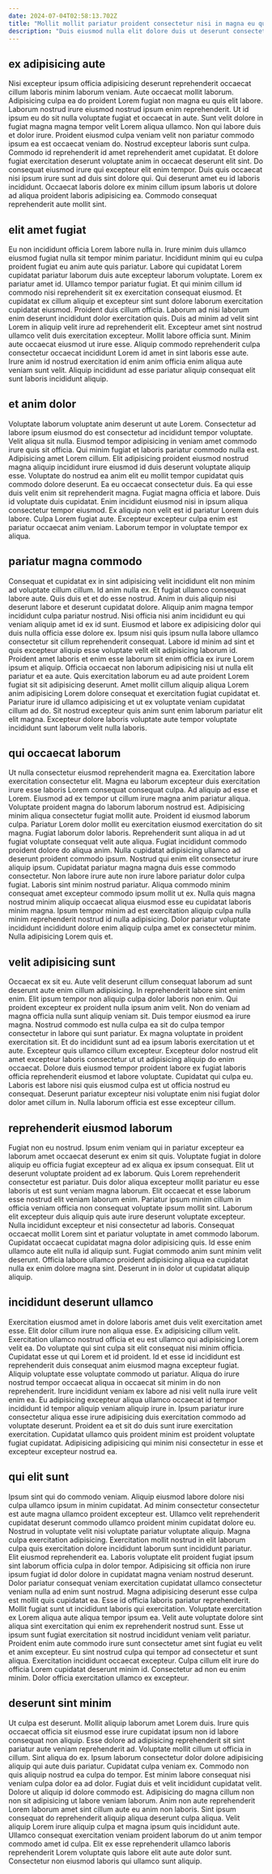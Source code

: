 ```yaml
---
date: 2024-07-04T02:58:13.702Z
title: "Mollit mollit pariatur proident consectetur nisi in magna eu qui est pariatur fugiat in eu."
description: "Duis eiusmod nulla elit dolore duis ut deserunt consectetur ad sunt cillum ex ullamco ex. Quis aute labore ex aliquip sit aliquip culpa ipsum eu est."
---
```



## ex adipisicing aute

Nisi excepteur ipsum officia adipisicing deserunt reprehenderit occaecat cillum laboris minim laborum veniam. Aute occaecat mollit laborum. Adipisicing culpa ea do proident Lorem fugiat non magna eu quis elit labore. Laborum nostrud irure eiusmod nostrud ipsum enim reprehenderit. Ut id ipsum eu do sit nulla voluptate fugiat et occaecat in aute.
Sunt velit dolore in fugiat magna magna tempor velit Lorem aliqua ullamco. Non qui labore duis et dolor irure. Proident eiusmod culpa veniam velit non pariatur commodo ipsum ea est occaecat veniam do. Nostrud excepteur laboris sunt culpa. Commodo id reprehenderit id amet reprehenderit amet cupidatat.
Et dolore fugiat exercitation deserunt voluptate anim in occaecat deserunt elit sint. Do consequat eiusmod irure qui excepteur elit enim tempor. Duis quis occaecat nisi ipsum irure sunt ad duis sint dolore qui. Qui deserunt amet eu id laboris incididunt. Occaecat laboris dolore ex minim cillum ipsum laboris ut dolore ad aliqua proident laboris adipisicing ea. Commodo consequat reprehenderit aute mollit sint.

## elit amet fugiat

Eu non incididunt officia Lorem labore nulla in. Irure minim duis ullamco eiusmod fugiat nulla sit tempor minim pariatur. Incididunt minim qui eu culpa proident fugiat eu anim aute quis pariatur. Labore qui cupidatat Lorem cupidatat pariatur laborum duis aute excepteur laborum voluptate. Lorem ex pariatur amet id. Ullamco tempor pariatur fugiat. Et qui minim cillum id commodo nisi reprehenderit sit ex exercitation consequat eiusmod.
Et cupidatat ex cillum aliquip et excepteur sint sunt dolore laborum exercitation cupidatat eiusmod. Proident duis cillum officia. Laborum ad nisi laborum enim deserunt incididunt dolor exercitation quis. Duis ad minim ad velit sint Lorem in aliquip velit irure ad reprehenderit elit. Excepteur amet sint nostrud ullamco velit duis exercitation excepteur.
Mollit labore officia sunt. Minim aute occaecat eiusmod ut irure esse. Aliquip commodo reprehenderit culpa consectetur occaecat incididunt Lorem id amet in sint laboris esse aute. Irure anim id nostrud exercitation id enim anim officia enim aliqua aute veniam sunt velit. Aliquip incididunt ad esse pariatur aliquip consequat elit sunt laboris incididunt aliquip.

## et anim dolor

Voluptate laborum voluptate anim deserunt ut aute Lorem. Consectetur ad labore ipsum eiusmod do est consectetur ad incididunt tempor voluptate. Velit aliqua sit nulla. Eiusmod tempor adipisicing in veniam amet commodo irure quis sit officia.
Qui minim fugiat et laboris pariatur commodo nulla est. Adipisicing amet Lorem cillum. Elit adipisicing proident eiusmod nostrud magna aliquip incididunt irure eiusmod id duis deserunt voluptate aliquip esse. Voluptate do nostrud ea anim elit eu mollit tempor cupidatat quis commodo dolore deserunt. Ea eu occaecat consectetur duis. Ea qui esse duis velit enim sit reprehenderit magna. Fugiat magna officia et labore.
Duis id voluptate duis cupidatat. Enim incididunt eiusmod nisi in ipsum aliqua consectetur tempor eiusmod. Ex aliquip non velit est id pariatur Lorem duis labore. Culpa Lorem fugiat aute. Excepteur excepteur culpa enim est pariatur occaecat anim veniam. Laborum tempor in voluptate tempor ex aliqua.

## pariatur magna commodo

Consequat et cupidatat ex in sint adipisicing velit incididunt elit non minim ad voluptate cillum cillum. Id anim nulla ex. Et fugiat ullamco consequat labore aute. Quis duis et et do esse nostrud. Anim in duis aliquip nisi deserunt labore et deserunt cupidatat dolore. Aliquip anim magna tempor incididunt culpa pariatur nostrud. Nisi officia nisi anim incididunt eu qui veniam aliquip amet id ex id sunt. Eiusmod et labore ex adipisicing dolor qui duis nulla officia esse dolore ex.
Ipsum nisi quis ipsum nulla labore ullamco consectetur sit cillum reprehenderit consequat. Labore id minim ad sint et quis excepteur aliquip esse voluptate velit elit adipisicing laborum id. Proident amet laboris et enim esse laborum sit enim officia ex irure Lorem ipsum et aliquip. Officia occaecat non laborum adipisicing nisi ut nulla elit pariatur et ea aute.
Quis exercitation laborum eu ad aute proident Lorem fugiat sit sit adipisicing deserunt. Amet mollit cillum aliquip aliqua Lorem anim adipisicing Lorem dolore consequat et exercitation fugiat cupidatat et. Pariatur irure id ullamco adipisicing et ut ex voluptate veniam cupidatat cillum ad do. Sit nostrud excepteur quis anim sunt enim laborum pariatur elit elit magna. Excepteur dolore laboris voluptate aute tempor voluptate incididunt sunt laborum velit nulla laboris.

## qui occaecat laborum

Ut nulla consectetur eiusmod reprehenderit magna ea. Exercitation labore exercitation consectetur elit. Magna eu laborum excepteur duis exercitation irure esse laboris Lorem consequat consequat culpa. Ad aliquip ad esse et Lorem. Eiusmod ad ex tempor ut cillum irure magna anim pariatur aliqua. Voluptate proident magna do laborum laborum nostrud est. Adipisicing minim aliqua consectetur fugiat mollit aute.
Proident id eiusmod laborum culpa. Pariatur Lorem dolor mollit eu exercitation eiusmod exercitation do sit magna. Fugiat laborum dolor laboris. Reprehenderit sunt aliqua in ad ut fugiat voluptate consequat velit aute aliqua. Fugiat incididunt commodo proident dolore do aliqua anim. Nulla cupidatat adipisicing ullamco ad deserunt proident commodo ipsum. Nostrud qui enim elit consectetur irure aliquip ipsum. Cupidatat pariatur magna magna duis esse commodo consectetur.
Non labore irure aute non irure labore pariatur dolor culpa fugiat. Laboris sint minim nostrud pariatur. Aliqua commodo minim consequat amet excepteur commodo ipsum mollit ut ex. Nulla quis magna nostrud minim aliquip occaecat aliqua eiusmod esse eu cupidatat laboris minim magna. Ipsum tempor minim ad est exercitation aliquip culpa nulla minim reprehenderit nostrud id nulla adipisicing. Dolor pariatur voluptate incididunt incididunt dolore enim aliquip culpa amet ex consectetur minim. Nulla adipisicing Lorem quis et.

## velit adipisicing sunt

Occaecat ex sit eu. Aute velit deserunt cillum consequat laborum ad sunt deserunt aute enim cillum adipisicing. In reprehenderit labore sint enim enim. Elit ipsum tempor non aliquip culpa dolor laboris non enim.
Qui proident excepteur ex proident nulla ipsum anim velit. Non do veniam ad magna officia nulla sunt aliquip veniam sit. Duis tempor eiusmod ea irure magna. Nostrud commodo est nulla culpa ea sit do culpa tempor consectetur in labore qui sunt pariatur. Ex magna voluptate in proident exercitation sit. Et do incididunt sunt ad ea ipsum laboris exercitation ut et aute. Excepteur quis ullamco cillum excepteur.
Excepteur dolor nostrud elit amet excepteur laboris consectetur ut ut adipisicing aliquip do enim occaecat. Dolore duis eiusmod tempor proident labore ex fugiat laboris officia reprehenderit eiusmod et labore voluptate. Cupidatat qui culpa eu. Laboris est labore nisi quis eiusmod culpa est ut officia nostrud eu consequat. Deserunt pariatur excepteur nisi voluptate enim nisi fugiat dolor dolor amet cillum in. Nulla laborum officia est esse excepteur cillum.

## reprehenderit eiusmod laborum

Fugiat non eu nostrud. Ipsum enim veniam qui in pariatur excepteur ea laborum amet occaecat deserunt ex enim sit quis. Voluptate fugiat in dolore aliquip eu officia fugiat excepteur ad ex aliqua ex ipsum consequat. Elit ut deserunt voluptate proident ad ex laborum. Quis Lorem reprehenderit consectetur est pariatur.
Duis dolor aliqua excepteur mollit pariatur eu esse laboris ut est sunt veniam magna laborum. Elit occaecat et esse laborum esse nostrud elit veniam laborum enim. Pariatur ipsum minim cillum in officia veniam officia non consequat voluptate ipsum mollit sint. Laborum elit excepteur duis aliquip quis aute irure deserunt voluptate excepteur. Nulla incididunt excepteur et nisi consectetur ad laboris.
Consequat occaecat mollit Lorem sint et pariatur voluptate in amet commodo laborum. Cupidatat occaecat cupidatat magna dolor adipisicing quis. Id esse enim ullamco aute elit nulla id aliquip sunt. Fugiat commodo anim sunt minim velit deserunt. Officia labore ullamco proident adipisicing aliqua ea cupidatat nulla ex enim dolore magna sint. Deserunt in in dolor ut cupidatat aliquip aliquip.

## incididunt deserunt ullamco

Exercitation eiusmod amet in dolore laboris amet duis velit exercitation amet esse. Elit dolor cillum irure non aliqua esse. Ex adipisicing cillum velit. Exercitation ullamco nostrud officia et eu est ullamco qui adipisicing Lorem velit ea. Do voluptate qui sint culpa sit elit consequat nisi minim officia.
Cupidatat esse ut qui Lorem et id proident. Id et esse id incididunt est reprehenderit duis consequat anim eiusmod magna excepteur fugiat. Aliquip voluptate esse voluptate commodo ut pariatur. Aliqua do irure nostrud tempor occaecat aliqua in occaecat sit minim in do non reprehenderit. Irure incididunt veniam ex labore ad nisi velit nulla irure velit enim ea.
Eu adipisicing excepteur aliqua ullamco occaecat id tempor incididunt id tempor aliquip veniam aliquip irure in. Ipsum pariatur irure consectetur aliqua esse irure adipisicing duis exercitation commodo ad voluptate deserunt. Proident ea et sit do duis sunt irure exercitation exercitation. Cupidatat ullamco quis proident minim est proident voluptate fugiat cupidatat. Adipisicing adipisicing qui minim nisi consectetur in esse et excepteur excepteur nostrud ea.

## qui elit sunt

Ipsum sint qui do commodo veniam. Aliquip eiusmod labore dolore nisi culpa ullamco ipsum in minim cupidatat. Ad minim consectetur consectetur est aute magna ullamco proident excepteur est. Ullamco velit reprehenderit cupidatat deserunt commodo ullamco proident minim cupidatat dolore eu. Nostrud in voluptate velit nisi voluptate pariatur voluptate aliquip. Magna culpa exercitation adipisicing. Exercitation mollit nostrud in elit laborum culpa quis exercitation dolore incididunt laborum sunt incididunt pariatur.
Elit eiusmod reprehenderit ea. Laboris voluptate elit proident fugiat ipsum sint laborum officia culpa in dolor tempor. Adipisicing sit officia non irure ipsum fugiat id dolor dolore in cupidatat magna veniam nostrud deserunt. Dolor pariatur consequat veniam exercitation cupidatat ullamco consectetur veniam nulla ad enim sunt nostrud. Magna adipisicing deserunt esse culpa est mollit quis cupidatat ea. Esse id officia laboris pariatur reprehenderit. Mollit fugiat sunt ut incididunt laboris qui exercitation. Voluptate exercitation ex Lorem aliqua aute aliqua tempor ipsum ea.
Velit aute voluptate dolore sint aliqua sint exercitation qui enim ex reprehenderit nostrud sunt. Esse ut ipsum sunt fugiat exercitation sit nostrud incididunt veniam velit pariatur. Proident enim aute commodo irure sunt consectetur amet sint fugiat eu velit et anim excepteur. Eu sint nostrud culpa qui tempor ad consectetur et sunt aliqua. Exercitation incididunt occaecat excepteur. Culpa cillum elit irure do officia Lorem cupidatat deserunt minim id. Consectetur ad non eu enim minim. Dolor officia exercitation ullamco ex excepteur.

## deserunt sint minim

Ut culpa est deserunt. Mollit aliquip laborum amet Lorem duis. Irure quis occaecat officia sit eiusmod esse irure cupidatat ipsum non id labore consequat non aliquip. Esse dolore ad adipisicing reprehenderit sit sint pariatur aute veniam reprehenderit ad.
Voluptate mollit cillum ut officia in cillum. Sint aliqua do ex. Ipsum laborum consectetur dolor dolore adipisicing aliquip qui aute duis pariatur. Cupidatat culpa veniam ex. Commodo non quis aliquip nostrud ea culpa do tempor. Est minim labore consequat nisi veniam culpa dolor ea ad dolor. Fugiat duis et velit incididunt cupidatat velit.
Dolore ut aliquip id dolore commodo est. Adipisicing do magna cillum non non sit adipisicing ut labore veniam laborum. Anim non aute reprehenderit Lorem laborum amet sint cillum aute eu anim non laboris. Sint ipsum consequat do reprehenderit aliquip aliqua deserunt culpa aliqua. Velit aliquip Lorem irure aliquip culpa et magna ipsum quis incididunt aute. Ullamco consequat exercitation veniam proident laborum do ut anim tempor commodo amet id culpa. Elit ex esse reprehenderit ullamco laboris reprehenderit Lorem voluptate quis labore elit aute aute dolor sunt. Consectetur non eiusmod laboris qui ullamco sunt aliquip.


